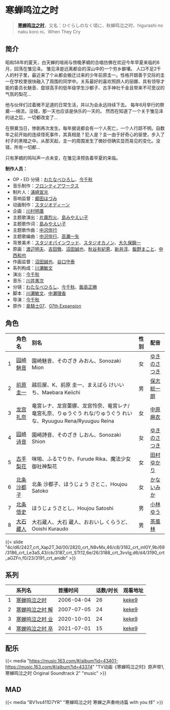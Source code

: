 # 寒蝉鸣泣之时


> <u>**[寒蝉鸣泣之时](https://bgm.tv/subject/289)**</u>，又名：ひぐらしのなく頃に、秋蝉鸣泣之时、higurashi no naku koro ni、When They Cry

## 简介

昭和58年的夏天，白天蝉的喧闹与傍晚茅蜩的合唱仿佛在欢迎今年早夏来临的6月，回荡在雏见泽。
雏见泽是远离都会的深山中的一个穷乡僻壤。
人口不足2千人的村子里，最近来了个从都会搬迁过来的少年前原圭一。性格开朗善于交际的圭一在学校里很快融入了周围的同学中。关系最好的喜欢照顾人的丽娜、具有领导才能的委员长魅音、盘球高手的低年级学生沙都子、古手神社千金且带来不可思议的气氛的梨花…

他与伙伴们过着微不足道的日常生活，并以为会永远持续下去。
每年6月举行的祭奠---绵流，没错，那一天也应该是快乐的一天的。
然而在知道了一个关于雏见泽的谜之后，一切都改变了…

在祭奠当日，惨剧再次发生。每年据说都会有一个人死亡，一个人行踪不明。自数年之前开始的连续怪死事件，其真相是？犯人是？圭一由于好奇心的驱使，步入了村子的黑暗之中。从那天起，圭一的周围发生了微妙但确实显而易见的变化。没错，所有一切都…

只有茅蜩的鸣叫声一点未变，在雏见泽预告着早夏的来临。

**制作人员：**
- OP・ED 分镜：[わたなべひろし](https://bgm.tv/person/329)、[今千秋](https://bgm.tv/person/2964)
- 音乐制作：[フロンティアワークス](https://bgm.tv/person/1495)
- 制片人：[浦崎宣光](https://bgm.tv/person/13569)
- 音响监督：[郷田ほづみ](https://bgm.tv/person/1555)
- 动画制作：[スタジオディーン](https://bgm.tv/person/181)
- 企画：[川村明廣](https://bgm.tv/person/238)
- 主题歌演出：[片霧烈火](https://bgm.tv/person/5893)、[島みやえい子](https://bgm.tv/person/6463)
- 主题歌作词：[島みやえい子](https://bgm.tv/person/6463)
- 主题歌作曲：[中沢伴行](https://bgm.tv/person/6403)
- 主题歌编曲：[中沢伴行](https://bgm.tv/person/6403)、[高瀬一矢](https://bgm.tv/person/6402)
- 背景美术：[スタジオパインウッド](https://bgm.tv/person/36664)、[スタジオカノン](https://bgm.tv/person/36854)、[大久保錦一](https://bgm.tv/person/39110)
- 原画：[渡辺明夫](https://bgm.tv/person/6009)、[吉田徹](https://bgm.tv/person/418)、[沼田誠也](https://bgm.tv/person/3447)、[秋谷有紀恵](https://bgm.tv/person/14377)、[新井淳](https://bgm.tv/person/12576)、[飯野まこと](https://bgm.tv/person/18772)、[中西和也](https://bgm.tv/person/32387)
- 作画监督：[沼田誠也](https://bgm.tv/person/3447)、[谷口守泰](https://bgm.tv/person/1560)
- 系列构成：[川瀬敏文](https://bgm.tv/person/267)
- 演出：[今千秋](https://bgm.tv/person/2964)
- 音乐：[川井憲次](https://bgm.tv/person/67)
- 分镜：[わたなべひろし](https://bgm.tv/person/329)、[今千秋](https://bgm.tv/person/2964)、[飯島正勝](https://bgm.tv/person/2233)
- 脚本：[川瀬敏文](https://bgm.tv/person/267)、[中瀬理香](https://bgm.tv/person/2728)
- 导演：[今千秋](https://bgm.tv/person/2964)
- 原作：[竜騎士07](https://bgm.tv/person/2962)、[07th Expansion](https://bgm.tv/person/2963)

## 角色

|     |   角色名   |   别名  | 性别 |  配音  |
|:--- |:------  |:----      |:---  |:--   |
| 1 | [园崎魅音](https://bgm.tv/character/2427) | 園崎魅音、そのざき みおん、Sonozaki Mion | 女 | [ゆきのさつき](https://bgm.tv/person/3821) |
| 2 | [前原圭一](https://bgm.tv/character/2820) | 越后屋、K、前原 圭一、まえばら けいいち、Maebara Keiichi | 男 | [保志総一朗](https://bgm.tv/person/3884) |
| 3 | [龙宫礼奈](https://bgm.tv/character/3182) | 竜宮レナ、龙宫蕾娜、龙宫怜奈、竜宮レナ/竜宮礼奈、りゅうぐう れな/りゅうぐう れいな、Ryuuguu Rena/Ryuuguu Reina | 女 | [中原麻衣](https://bgm.tv/person/4145) |
| 4 | [园崎诗音](https://bgm.tv/character/3186) | 園崎詩音、そのざき しおん、Sonozaki Shion | 女 | [ゆきのさつき](https://bgm.tv/person/3821) |
| 5 | [古手梨花](https://bgm.tv/character/3187) | 咪啪、ふるでりか、Furude Rika、魔法少女 御社神梨花 | 女 | [田村ゆかり](https://bgm.tv/person/3965) |
| 6 | [北条沙都子](https://bgm.tv/character/3188) | 北条 沙都子、ほうじょう さとこ、Houjou Satoko | 女 | [かないみか](https://bgm.tv/person/3896) |
| 7 | [北条悟史](https://bgm.tv/character/3190) | ほうじょうさとし、Houjou Satoshi | 男 | [小林ゆう](https://bgm.tv/person/4398) |
| 8 | [大石藏人](https://bgm.tv/character/3191) | 大石蔵人、大石 蔵人、おおいし くらうど、Ooishi Kuraudo | 男 | [茶風林](https://bgm.tv/person/4046) |

{{< slide "4c/d6/2427_crt_Xap2T,3d/00/2820_crt_N8vMx,46/c8/3182_crt_inI0Y,9b/69/3186_crt_Le3aS,43/cb/3187_crt_STt12,6e/26/3188_crt_3vvIg,d6/d4/3190_crt_aGZFn,f0/23/3191_crt_anidb" >}}

## 系列

|     | 系列名      | 首播时间       | 话数/时长 | 观看地址                                                    |
| :-- | :------- | :--------- | :---- | :------------------------------------------------------ |
| 1   |[寒蝉鸣泣之时](https://bgm.tv/subject/289)| 2006-04-04 | 26    | [keke9](https://www.keke9.app/play/28315-4-249067.html) |
| 2   |[寒蝉鸣泣之时 解](https://bgm.tv/subject/288)| 2007-07-05 | 24    | [keke9](https://www.keke9.app/play/28280-4-248470.html) |
| 3   |[寒蝉鸣泣之时 业](https://bgm.tv/subject/297969)| 2020-10-01 | 24    | [keke9](https://www.keke9.app/play/28316-4-249094.html) |
| 4   |[寒蝉鸣泣之时 卒](https://bgm.tv/subject/331033)| 2021-07-01 | 15    | [keke9](https://www.keke9.app/play/28317-4-249118.html) |

## 配乐

{{< media  "https://music.163.com/#/album?id=43401-https://music.163.com/#/album?id=43374"
"TV动画《寒蝉鸣泣之时》原声带1,寒蝉鸣泣之时 Original Soundtrack 2"
"music" >}}



## MAD

{{< media  "BV1vs411D7YR" 
"寒蝉鸣泣之时 寒蝉之声奏响诗篇 with you 绊" >}}

